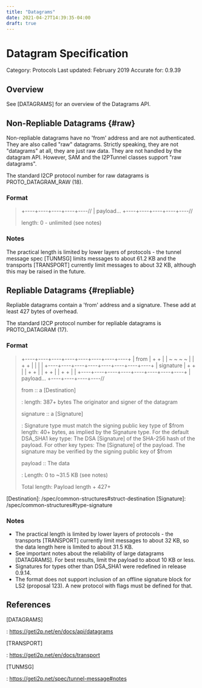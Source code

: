 ```yaml
---
title: "Datagrams"
date: 2021-04-27T14:39:35-04:00
draft: true
---
```


Datagram Specification
======================

Category: Protocols Last updated: February 2019 Accurate for: 0.9.39

Overview
--------

See \[DATAGRAMS\] for an overview of the Datagrams API.

Non-Repliable Datagrams {#raw}
-----------------------

Non-repliable datagrams have no \'from\' address and are not
authenticated. They are also called \"raw\" datagrams. Strictly
speaking, they are not \"datagrams\" at all, they are just raw data.
They are not handled by the datagram API. However, SAM and the I2PTunnel
classes support \"raw datagrams\".

The standard I2CP protocol number for raw datagrams is
PROTO\_DATAGRAM\_RAW (18).

### Format

> +\-\-\--+\-\-\--+\-\-\--+\-\-\--+\-\-\--// \| payload\...
> +\-\-\--+\-\-\--+\-\-\--+\-\-\--+\-\-\--//
>
> length: 0 - unlimited (see notes)

### Notes

The practical length is limited by lower layers of protocols - the
tunnel message spec \[TUNMSG\] limits messages to about 61.2 KB and the
transports \[TRANSPORT\] currently limit messages to about 32 KB,
although this may be raised in the future.

Repliable Datagrams {#repliable}
-------------------

Repliable datagrams contain a \'from\' address and a signature. These
add at least 427 bytes of overhead.

The standard I2CP protocol number for repliable datagrams is
PROTO\_DATAGRAM (17).

### Format

> +\-\-\--+\-\-\--+\-\-\--+\-\-\--+\-\-\--+\-\-\--+\-\-\--+\-\-\--+ \|
> from \| + + \| \| \~ \~ \~ \~ \| \| + + \| \| \| \|
> +\-\-\--+\-\-\--+\-\-\--+\-\-\--+\-\-\--+\-\-\--+\-\-\--+\-\-\--+ \|
> signature \| + + \| \| + + \| \| + + \| \| + + \| \|
> +\-\-\--+\-\-\--+\-\-\--+\-\-\--+\-\-\--+\-\-\--+\-\-\--+\-\-\--+ \|
> payload\... +\-\-\--+\-\-\--+\-\-\--+\-\-\--//
>
> from :: a \[Destination\]
>
> :   length: 387+ bytes The originator and signer of the datagram
>
> signature :: a \[Signature\]
>
> :   Signature type must match the signing public key type of \$from
>     length: 40+ bytes, as implied by the Signature type. For the
>     default DSA\_SHA1 key type: The DSA \[Signature\] of the SHA-256
>     hash of the payload. For other key types: The \[Signature\] of the
>     payload. The signature may be verified by the signing public key
>     of \$from
>
> payload :: The data
>
> :   Length: 0 to \~31.5 KB (see notes)
>
> Total length: Payload length + 427+

\[Destination\]: /spec/common-structures\#struct-destination
\[Signature\]: /spec/common-structures\#type-signature

### Notes

-   The practical length is limited by lower layers of protocols - the
    transports \[TRANSPORT\] currently limit messages to about 32 KB, so
    the data length here is limited to about 31.5 KB.
-   See important notes about the reliability of large datagrams
    \[DATAGRAMS\]. For best results, limit the payload to about 10 KB or
    less.
-   Signatures for types other than DSA\_SHA1 were redefined in release
    0.9.14.
-   The format does not support inclusion of an offline signature block
    for LS2 (proposal 123). A new protocol with flags must be defined
    for that.

References
----------

\[DATAGRAMS\]

:   <https://geti2p.net/en/docs/api/datagrams>

\[TRANSPORT\]

:   <https://geti2p.net/en/docs/transport>

\[TUNMSG\]

:   <https://geti2p.net/spec/tunnel-message#notes>
